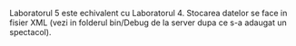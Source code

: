 Laboratorul 5 este echivalent cu Laboratorul 4. Stocarea datelor se face in
fisier XML (vezi in folderul bin/Debug de la server dupa ce s-a adaugat un
spectacol).